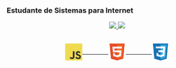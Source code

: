 ### Estudante de Sistemas para Internet


<div align="center">
  <p align="center">
  <a href="https://github.com/DAST-87">
  <img height="140em" src="https://github-readme-stats.vercel.app/api?username=DAST-87&show_icons=true&theme=outrun&include_all_commits=true&count_private=true"/>
  <img height="140em" src="https://github-readme-stats.vercel.app/api/top-langs/?username=DAST-87&layout=compact&langs_count=7&theme=yeblu"/>
    </p>  
</div>

  
<div align="center" style="display: inline_block"><br>
  <img align="center" alt="Davisson-Js" height="40" width="40" src="https://raw.githubusercontent.com/devicons/devicon/master/icons/javascript/javascript-original.svg">
    &nbsp;&nbsp;&nbsp;&nbsp;&nbsp;&nbsp;&nbsp;&nbsp;&nbsp;&nbsp;&nbsp;&nbsp;&nbsp;
  <img align="center" alt="Davisson-HTML" height="40" width="40" src="https://raw.githubusercontent.com/devicons/devicon/master/icons/html5/html5-original.svg">
    &nbsp;&nbsp;&nbsp;&nbsp;&nbsp;&nbsp;&nbsp;&nbsp;&nbsp;&nbsp;&nbsp;&nbsp;&nbsp;
  <img align="center" alt="Davisson-CSS" height="40" width="40" src="https://raw.githubusercontent.com/devicons/devicon/master/icons/css3/css3-original.svg">
 
  
</div>


